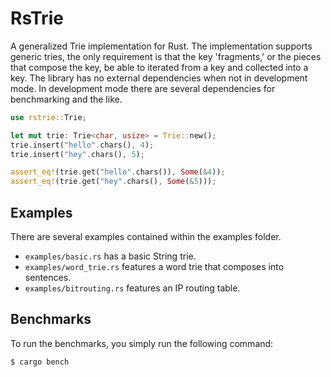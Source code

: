 # RsTrie
A generalized Trie implementation for Rust. The implementation supports generic tries, the only requirement is that the key 'fragments,' or the pieces that compose the key, be able to iterated from a key and collected into a key. The library has no external dependencies when not in development mode. In development mode there are several dependencies for benchmarking and the like.

```rust
use rstrie::Trie;

let mut trie: Trie<char, usize> = Trie::new();
trie.insert("hello".chars(), 4);
trie.insert("hey".chars(), 5);

assert_eq!(trie.get("hello".chars()), Some(&4));
assert_eq!(trie.get("hey".chars(), Some(&5)));
```


## Examples
There are several examples contained within the examples folder.
- `examples/basic.rs` has a basic String trie.
- `examples/word_trie.rs` features a word trie that composes into sentences.
- `examples/bitrouting.rs` features an IP routing table.



## Benchmarks
To run the benchmarks, you simply run the following command:
```bash
$ cargo bench
```